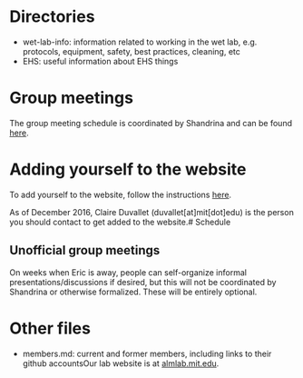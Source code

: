 # Directories
- wet-lab-info: information related to working in the wet lab, e.g. protocols, equipment, safety, best practices, cleaning, etc
- EHS: useful information about EHS things

# Group meetings

The group meeting schedule is coordinated by Shandrina and can be found
[here](https://docs.google.com/spreadsheets/d/17K3eK_GNoXbfFCrVFLCtRt8-y-yPYsn6nRgP5LRPi04/edit?usp=sharing).

# Adding yourself to the website

To add yourself to the website, follow the instructions [here](https://github.com/almlab/www/wiki/Add-new-member-content).

As of December 2016, Claire Duvallet (duvallet[at]mit[dot]edu)
is the person you should contact to get added to the website.# Schedule

## Unofficial group meetings

On weeks when Eric is away, people can self-organize informal presentations/discussions if desired,
but this will not be coordinated by Shandrina or otherwise formalized. These will be entirely optional.

# Other files
- members.md: current and former members, including links to their github accountsOur lab website is at [almlab.mit.edu](http://almlab.mit.edu/).

